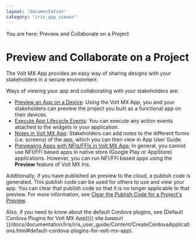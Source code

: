 ```yaml
---
layout: "documentation"
category: "iris_app_viewer"
---
```

                           

You are here: Preview and Collaborate on a Project

Preview and Collaborate on a Project
====================================

The Volt MX App provides an easy way of sharing designs with your stakeholders in a secure environment.

Ways of viewing your app and collaborating with your stakeholders are:

*   [Preview an App on a Device](PreviewAnAppOnADevice.html): Using the Volt MX App, you and your stakeholders can preview the project you built as a functional app on their devices.
*   [Execute App Lifecycle Events](ExecuteChildAppEvents.html): You can execute any action events attached to the widgets in your application.
*   [Notes in Volt MX App](Notes.html): Stakeholders can add notes to the different forms (i.e. screens) of the app, which you can then view in App User Guide.
*   [Previewing Apps with NFIs/FFIs in Volt MX App](Previewing_Child_Apps_with_FFIs_in_App_Viewer.html); In general, you cannot use NFI/FFI based apps in native store (Google Play or AppStore) applications. However, you can run NFI/FFI based apps using the **Preview** feature of Volt MX Iris.

Additionally, if you have published an preview to the cloud, a publish code is generated. This publish code can be used for others to use and view your app. You can clear that publish code so that it is no longer applicable to that preview. For more information, see [Clear the Publish Code for a Project's Preview](ClearThePublishCodeForAppPreview.html#ClearThePublishCodeForAppPreview.html).

Also, if you need to know about the default Cordova plugins, see [Default Cordova Plugins for Volt MX App]({{ site.baseurl }}/docs/documentation/Iris/iris_user_guide/Content/CreateCordovaApplications.html#default-cordova-plugins-for-volt-mx-app).
